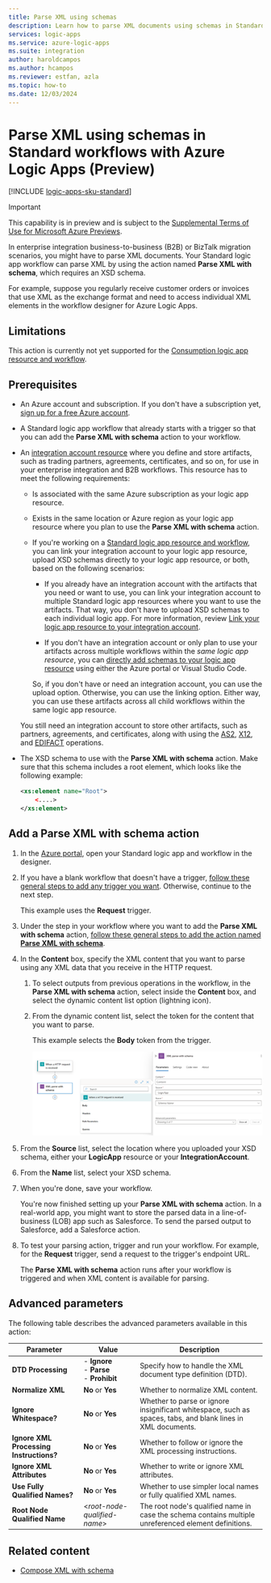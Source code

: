 ```yaml
---
title: Parse XML using schemas
description: Learn how to parse XML documents using schemas in Standard workflows with Azure Logic Apps.
services: logic-apps
ms.service: azure-logic-apps
ms.suite: integration
author: haroldcampos
ms.author: hcampos
ms.reviewer: estfan, azla
ms.topic: how-to
ms.date: 12/03/2024
---
```


# Parse XML using schemas in Standard workflows with Azure Logic Apps (Preview)

[!INCLUDE [logic-apps-sku-standard](../../includes/logic-apps-sku-standard.md)]

> [!IMPORTANT]
> This capability is in preview and is subject to the 
> [Supplemental Terms of Use for Microsoft Azure Previews](https://azure.microsoft.com/support/legal/preview-supplemental-terms/).

In enterprise integration business-to-business (B2B) or BizTalk migration scenarios, you might have to parse XML documents. Your Standard logic app workflow can parse XML by using the action named **Parse XML with schema**, which requires an XSD schema.

For example, suppose you regularly receive customer orders or invoices that use XML as the exchange format and need to access individual XML elements in the workflow designer for Azure Logic Apps.

## Limitations

This action is currently not yet supported for the [Consumption logic app resource and workflow](logic-apps-overview.md#resource-environment-differences).

## Prerequisites

* An Azure account and subscription. If you don't have a subscription yet, [sign up for a free Azure account](https://azure.microsoft.com/free/?WT.mc_id=A261C142F).

* A Standard logic app workflow that already starts with a trigger so that you can add the **Parse XML with schema** action to your workflow.

* An [integration account resource](enterprise-integration/create-integration-account.md) where you define and store artifacts, such as trading partners, agreements, certificates, and so on, for use in your enterprise integration and B2B workflows. This resource has to meet the following requirements:

  * Is associated with the same Azure subscription as your logic app resource.

  * Exists in the same location or Azure region as your logic app resource where you plan to use the **Parse XML with schema** action.


  * If you're working on a [Standard logic app resource and workflow](logic-apps-overview.md#resource-environment-differences), you can link your integration account to your logic app resource, upload XSD schemas directly to your logic app resource, or both, based on the following scenarios: 

    * If you already have an integration account with the artifacts that you need or want to use, you can link your integration account to multiple Standard logic app resources where you want to use the artifacts. That way, you don't have to upload XSD schemas to each individual logic app. For more information, review [Link your logic app resource to your integration account](enterprise-integration/create-integration-account.md?tabs=standard#link-account).

    * If you don't have an integration account or only plan to use your artifacts across multiple workflows within the *same logic app resource*, you can [directly add schemas to your logic app resource](logic-apps-enterprise-integration-schemas.md) using either the Azure portal or Visual Studio Code.
   
    So, if you don't have or need an integration account, you can use the upload option. Otherwise, you can use the linking option. Either way, you can use these artifacts across all child workflows within the same logic app resource.

  You still need an integration account to store other artifacts, such as partners, agreements, and certificates, along with using the [AS2](logic-apps-enterprise-integration-as2.md), [X12](logic-apps-enterprise-integration-x12.md), and [EDIFACT](logic-apps-enterprise-integration-edifact.md) operations.

* The XSD schema to use with the **Parse XML with schema** action. Make sure that this schema includes a root element, which looks like the following example:

   ```xml
   <xs:element name="Root">
       <....>
   </xs:element>
   ```

## Add a Parse XML with schema action


1. In the [Azure portal](https://portal.azure.com), open your Standard logic app and workflow in the designer.

1. If you have a blank workflow that doesn't have a trigger, [follow these general steps to add any trigger you want](create-workflow-with-trigger-or-action.md?tabs=standard#add-trigger). Otherwise, continue to the next step.

   This example uses the **Request** trigger.

1. Under the step in your workflow where you want to add the **Parse XML with schema** action, [follow these general steps to add the action named **Parse XML with schema**](create-workflow-with-trigger-or-action.md?tabs=standard#add-action).

1. In the **Content** box, specify the XML content that you want to parse using any XML data that you receive in the HTTP request.

   1. To select outputs from previous operations in the workflow, in the **Parse XML with schema** action, select inside the **Content** box, and select the dynamic content list option (lightning icon).

   1. From the dynamic content list, select the token for the content that you want to parse.

      This example selects the **Body** token from the trigger.

      ![Screenshot shows Standard workflow with opened dynamic content list.](./media/logic-apps-enterprise-integration-xml-parse/open-dynamic-content-list-standard.png)

      
1. From the **Source** list, select the location where you uploaded your XSD schema, either your **LogicApp** resource or your **IntegrationAccount**.

1. From the **Name** list, select your XSD schema.

1. When you're done, save your workflow.

   You're now finished setting up your **Parse XML with schema** action. In a real-world app, you might want to store the parsed data in a line-of-business (LOB) app such as Salesforce. To send the parsed output to Salesforce, add a Salesforce action.

1. To test your parsing action, trigger and run your workflow. For example, for the **Request** trigger, send a request to the trigger's endpoint URL.

   The **Parse XML with schema** action runs after your workflow is triggered and when XML content is available for parsing.

## Advanced parameters

The following table describes the advanced parameters available in this action:

| Parameter | Value | Description |
|-----------|-------|-------------|
| **DTD Processing** | - **Ignore** <br>- **Parse** <br>- **Prohibit** | Specify how to handle the XML document type definition (DTD). |
| **Normalize XML** | **No** or **Yes** | Whether to normalize XML content. |
| **Ignore Whitespace?** | **No** or **Yes** | Whether to parse or ignore insignificant whitespace, such as spaces, tabs, and blank lines in XML documents. |
| **Ignore XML Processing Instructions?** | **No** or **Yes** | Whether to follow or ignore the XML processing instructions. | 
| **Ignore XML Attributes** | **No** or **Yes** | Whether to write or ignore XML attributes. |
| **Use Fully Qualified Names?** | **No** or **Yes** | Whether to use simpler local names or fully qualified XML names. |
| **Root Node Qualified Name** | <*root-node-qualified-name*> | The root node's qualified name in case the schema contains multiple unreferenced element definitions. |

## Related content
	
- [Compose XML with schema](logic-apps-enterprise-integration-xml-compose.md)
	
